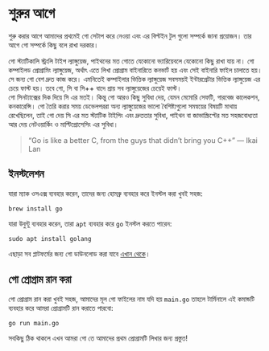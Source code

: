 #  শুরুর আগে

শুরু করার আগে আমাদের প্রথমেই গো সেটাপ করে নেওয়া এবং এর বিল্টইন টুল গুলো সম্পর্কে জানা প্রয়োজন। তার আগে গো সম্পর্কে কিছু বলে রাখা দরকার।  

গো স্ট্যাটিকালি স্ট্রংলি টাইপ ল্যাঙ্গুয়েজ, পাইথনের মত গোতে যেকোনো ভ্যারিয়েবলে যেকোনো কিছু রাখা যায় না। গো কম্পাইলড প্রোগ্রামিং ল্যাঙ্গুয়েজ, অর্থাৎ এতে লিখা প্রোগ্রাম বাইনারিতে কনভার্ট হয় এবং সেই বাইনারি ফাইল চালাতে হয়। সে জন্য গো বেশ দ্রুত কাজ করে। এমনিতেই কম্পাইলার ভিত্তিক ল্যাঙ্গুয়েজ সবসময়ই ইন্টারপ্রেটার ভিত্তিক ল্যাঙ্গুয়েজ এর চেয়ে ফাস্ট হয়। তবে গো, সি বা সি++ বাদে প্রায় সব ল্যাঙ্গুয়েজের চেয়েই ফাস্ট।  
গো সিনট্যাক্সের দিক দিয়ে সি এর মতই। কিন্তু গো আরও কিছু সুবিধা দেয়, যেমন মেমোরি সেফটি, গারবেজ কালেকশন, কনকারেন্সি। গো তৈরি করার সময় ডেভেলপররা অন্য ল্যাঙ্গুয়েজের ভালো বৈশিষ্ট্যগুলো সমন্বয়ের বিষয়টি মাথায় রেখেছিলেন, তাই গো দেয় সি এর মত স্ট্যাটিক টাইপিং এবং দ্রুততার সুবিধা, পাইথন বা জাভাস্ক্রিপ্টের মত সহজবোধ্যতা আর দেয় নেটওয়ার্কিং ও মাল্টিপ্রোসেসিং এর সুবিধা।  

> “Go is like a better C, from the guys that didn’t bring you C++” — Ikai Lan

## ইনস্টলেশন 

যারা ম্যাক ওসএক্স ব্যবহার করেন, তাদের জন্য হোমব্রু ব্যবহার করে ইনস্টল করা খুবই সহজ: 

```
brew install go
```
যারা উবুন্টু ব্যবহার করেন, তারা `apt` ব্যবহার করে `go` ইনস্টল করতে পারেন:  

```
sudo apt install golang
```

এছাড়া সব প্লাটফর্মের জন্য গো ডাউনলোড করা যাবে [এখান থেকে](https://golang.org/dl/)।  

## গো প্রোগ্রাম রান করা 

গো প্রোগ্রাম রান করা খুবই সহজ, আমাদের মূল গো ফাইলের নাম যদি হয় `main.go` তাহলে টার্মিনালে এই কমান্ডটি ব্যবহার করে আমরা প্রোগ্রামটি রান করাতে পারবো: 

```
go run main.go
```

সবকিছু ঠিক থাকলে এখন আমরা গো তে আমাদের প্রথম প্রোগ্রামটি লিখার জন্য প্রস্তুত!  

